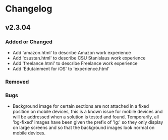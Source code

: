 # Changelog

## v2.3.04

### Added or Changed
- Add 'amazon.html' to describe Amazon work experience
- Add 'csustan.html' to describe CSU Stanislaus work experience
- Add 'freelance.html' to describe Freelance work experience
- Add 'Edutainment for iOS' to 'experience.html'

### Removed

### Bugs
- Background image for certain sections are not attached in a fixed position on mobile devices, this is a known issue for mobile devices and will be addressed when a solution is tested and found. Temporarily, all 'bg-fixed' images have been given the prefix of 'lg:' so they only display on large screens and so that the background images look normal on mobile devices.
